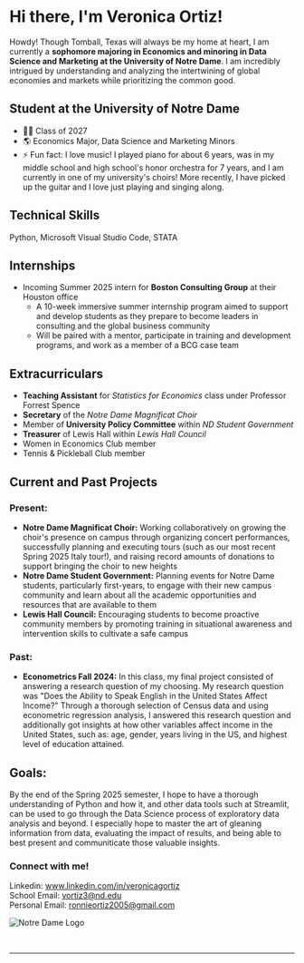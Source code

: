 # Hi there, I'm Veronica Ortiz!

Howdy! Though Tomball, Texas will always be my home at heart, I am currently a **sophomore majoring in Economics and minoring in Data Science and Marketing at the University of Notre Dame**. I am incredibly intrigued by understanding and analyzing the intertwining of global economies and markets while prioritizing the common good.

## Student at the University of Notre Dame

- 👩‍💻  Class of 2027
- 🌎  Economics Major, Data Science and Marketing Minors
- ⚡  Fun fact: I love music! I played piano for about 6 years, was in my middle school and high school's honor orchestra for 7 years, and I am currently in one of my university's choirs! More recently, I have picked up the guitar and I love just playing and singing along.

## Technical Skills

Python, Microsoft Visual Studio Code, STATA

## Internships

- Incoming Summer 2025 intern for **Boston Consulting Group** at their Houston office
  - A 10-week immersive summer internship program aimed to support and develop students as they prepare to become
leaders in consulting and the global business community
  - Will be paired with a mentor, participate in training and development programs, and work as a member of a BCG case
team

## Extracurriculars

- **Teaching Assistant** for *Statistics for Economics* class under Professor Forrest Spence
- **Secretary** of the *Notre Dame Magnificat Choir*
- Member of **University Policy Committee** within *ND Student Government*
- **Treasurer** of Lewis Hall within *Lewis Hall Council*
- Women in Economics Club member
- Tennis & Pickleball Club member

## Current and Past Projects
### Present:
- **Notre Dame Magnificat Choir:** Working collaboratively on growing the choir's presence on campus through organizing concert performances, successfully planning and executing tours (such as our most recent Spring 2025 Italy tour!), and raising record amounts of donations to support bringing the choir to new heights
- **Notre Dame Student Government:** Planning events for Notre Dame students, particularly first-years, to engage with their new campus community and learn about all the academic opportunities and resources that are available to them
- **Lewis Hall Council:** Encouraging students to become proactive community members by promoting training in situational awareness and intervention skills to cultivate a safe campus
### Past:
- **Econometrics Fall 2024:** In this class, my final project consisted of answering a research question of my choosing. My research question was "Does the Ability to Speak English in the United States Affect Income?" Through a thorough selection of Census data and using econometric regression analysis, I answered this research question and additionally got insights at how other variables affect income in the United States, such as: age, gender, years living in the US, and highest level of education attained.

## Goals:
By the end of the Spring 2025 semester, I hope to have a thorough understanding of Python and how it, and other data tools such at Streamlit, can be used to go through the Data Science process of exploratory data analysis and beyond. I especially hope to master the art of gleaning information from data, evaluating the impact of results, and being able to best present and communiticate those valuable insights.

### Connect with me!

Linkedin: www.linkedin.com/in/veronicagortiz<br>
School Email: vortiz3@nd.edu<br>
Personal Email: ronnieortiz2005@gmail.com

![Notre Dame Logo](https://hoopdirt.com/wp-content/uploads/2016/06/Notre-Dame-Logo.jpg)


<br />

---
